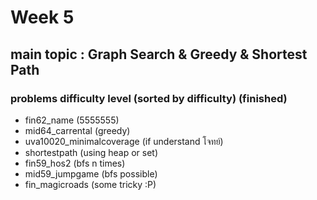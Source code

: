 # Week 5

## main topic : Graph Search & Greedy & Shortest Path

### problems difficulty level (sorted by difficulty) (finished)

- fin62_name (5555555)
- mid64_carrental (greedy)
- uva10020_minimalcoverage (if understand โจทย์)
- shortestpath (using heap or set)
- fin59_hos2 (bfs n times)
- mid59_jumpgame (bfs possible)
- fin_magicroads (some tricky :P)
